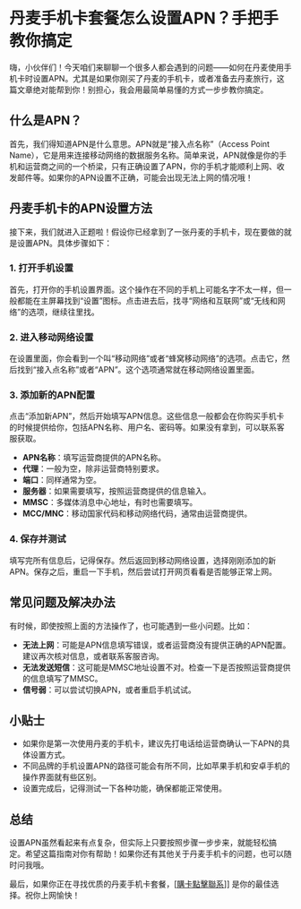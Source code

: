 # 丹麦手机卡套餐怎么设置APN？手把手教你搞定

嗨，小伙伴们！今天咱们来聊聊一个很多人都会遇到的问题——如何在丹麦使用手机卡时设置APN。尤其是如果你刚买了丹麦的手机卡，或者准备去丹麦旅行，这篇文章绝对能帮到你！别担心，我会用最简单易懂的方式一步步教你搞定。

## 什么是APN？

首先，我们得知道APN是什么意思。APN就是“接入点名称”（Access Point Name），它是用来连接移动网络的数据服务名称。简单来说，APN就像是你的手机和运营商之间的一个桥梁，只有正确设置了APN，你的手机才能顺利上网、收发邮件等。如果你的APN设置不正确，可能会出现无法上网的情况哦！

## 丹麦手机卡的APN设置方法

接下来，我们就进入正题啦！假设你已经拿到了一张丹麦的手机卡，现在要做的就是设置APN。具体步骤如下：

### 1. 打开手机设置

首先，打开你的手机设置界面。这个操作在不同的手机上可能名字不太一样，但一般都能在主屏幕找到“设置”图标。点击进去后，找寻“网络和互联网”或“无线和网络”的选项，继续往里找。

### 2. 进入移动网络设置

在设置里面，你会看到一个叫“移动网络”或者“蜂窝移动网络”的选项。点击它，然后找到“接入点名称”或者“APN”。这个选项通常就在移动网络设置里面。

### 3. 添加新的APN配置

点击“添加新APN”，然后开始填写APN信息。这些信息一般都会在你购买手机卡的时候提供给你，包括APN名称、用户名、密码等。如果没有拿到，可以联系客服获取。

- **APN名称**：填写运营商提供的APN名称。
- **代理**：一般为空，除非运营商特别要求。
- **端口**：同样通常为空。
- **服务器**：如果需要填写，按照运营商提供的信息输入。
- **MMSC**：多媒体消息中心地址，有时也需要填写。
- **MCC/MNC**：移动国家代码和移动网络代码，通常由运营商提供。

### 4. 保存并测试

填写完所有信息后，记得保存。然后返回到移动网络设置，选择刚刚添加的新APN。保存之后，重启一下手机，然后尝试打开网页看看是否能够正常上网。

## 常见问题及解决办法

有时候，即使按照上面的方法操作了，也可能遇到一些小问题。比如：

- **无法上网**：可能是APN信息填写错误，或者运营商没有提供正确的APN配置。建议再次核对信息，或者联系客服咨询。
- **无法发送短信**：这可能是MMSC地址设置不对。检查一下是否按照运营商提供的信息填写了MMSC。
- **信号弱**：可以尝试切换APN，或者重启手机试试。

## 小贴士

- 如果你是第一次使用丹麦的手机卡，建议先打电话给运营商确认一下APN的具体设置方式。
- 不同品牌的手机设置APN的路径可能会有所不同，比如苹果手机和安卓手机的操作界面就有些区别。
- 设置完成后，记得测试一下各种功能，确保都能正常使用。

## 总结

设置APN虽然看起来有点复杂，但实际上只要按照步骤一步步来，就能轻松搞定。希望这篇指南对你有帮助！如果你还有其他关于丹麦手机卡的问题，也可以随时问我哦。

最后，如果你正在寻找优质的丹麦手机卡套餐，[[購卡點擊聯系](https://t.me/s/esim1088)]] 是你的最佳选择。祝你上网愉快！